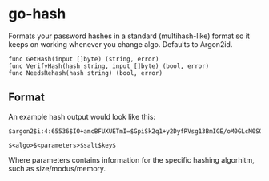 # go-hash
Formats your password hashes in a standard (multihash-like) format so it keeps on working whenever you change algo.
Defaults to Argon2id.

```
func GetHash(input []byte) (string, error)
func VerifyHash(hash string, input []byte) (bool, error)
func NeedsRehash(hash string) (bool, error)
```

## Format
An example hash output would look like this:
```
$argon2$i:4:65536$IO+amcBFUXUETmI=$GpiSk2q1+y2DyfRVsg13BmIGE/oM0GLcM0SOs0s/H/s=

$<algo>$<parameters>$salt$key$
```

Where parameters contains information for the specific hashing algorhitm, such as size/modus/memory.